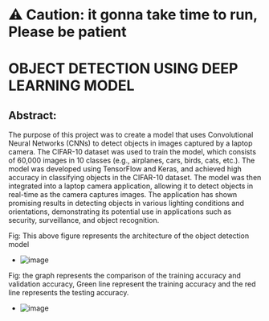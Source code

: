 # ⚠️ Caution: it gonna take time to run, Please be patient

# OBJECT DETECTION USING DEEP LEARNING MODEL


## Abstract: 

  The purpose of this project was to create a model that uses Convolutional Neural Networks (CNNs) to detect objects in images captured by a laptop camera. The CIFAR-10 dataset was used to train the model, which consists of 60,000 images in 10 classes (e.g., airplanes, cars, birds, cats, etc.). The model was developed using TensorFlow and Keras, and achieved high accuracy in classifying objects in the CIFAR-10 dataset. The model was then integrated into a laptop camera application, allowing it to detect objects in real-time as the camera captures images. The application has shown promising results in detecting objects in various lighting conditions and orientations, demonstrating its potential use in applications such as security, surveillance, and object recognition.


Fig: This above figure represents the architecture of the object detection model

- ![image](https://github.com/vijay9237865/ISL_Final_Project/assets/81625376/7e06b7e6-e682-4d41-ad04-f1d61854da66)


Fig: the graph represents the comparison of the training accuracy and validation accuracy, Green line represent the training accuracy and the red line represents the testing accuracy.

- ![image](https://github.com/vijay9237865/ISL_Final_Project/assets/81625376/e33d9f37-4029-4a33-9663-208c1f14466d)
